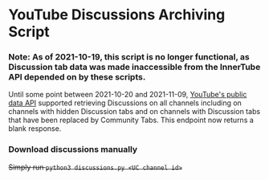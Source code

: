 # YouTube Discussions Archiving Script

### Note: As of 2021-10-19, this script is no longer functional, as Discussion tab data was made inaccessible from the InnerTube API depended on by these scripts.

Until some point between 2021-10-20 and 2021-11-09, [YouTube's public data API](https://developers.google.com/youtube/v3/docs/commentThreads/list?apix=true&apix_params=%7B%22part%22%3A%5B%22snippet%2Creplies%22%5D%2C%22channelId%22%3A%22UCAuUUnT6oDeKwE6v1NGQxug%22%7D) supported retrieving Discussions on all channels including on channels with hidden Discussion tabs and on channels with Discussion tabs that have been replaced by Community Tabs. This endpoint now returns a blank response.

### Download discussions manually
~~Simply run `python3 discussions.py <UC channel id>`~~
